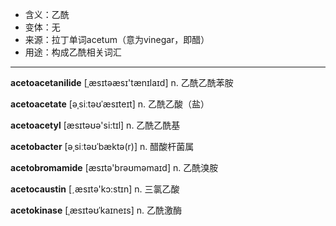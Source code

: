- <span class="definition">含义：乙酰</span>
- <span class="definition">变体：无</span>
- <span class="definition">来源：拉丁单词acetum（意为vinegar，即醋）</span>
- <span class="definition">用途：构成乙酰相关词汇</span>

---

<span class="vocabulary">**acetoacetanilide**</span> [ˌæsɪtәæsɪ'tænɪlaɪd] n. 乙酰乙酰苯胺

<span class="vocabulary">**acetoacetate**</span> [əˌsiːtəʊˈæsɪteɪt] n. 乙酰乙酸（盐）

<span class="vocabulary">**acetoacetyl**</span> [æsɪtəʊə'si:tɪl] n. 乙酰乙酰基

<span class="vocabulary">**acetobacter**</span> [əˌsiːtəʊˈbæktə(r)] n. 醋酸杆菌属

<span class="vocabulary">**acetobromamide**</span> [æsɪtə'brəʊməmaɪd] n. 乙酰溴胺

<span class="vocabulary">**acetocaustin**</span> [ˏæsɪtә'kɔ:stɪn] n. 三氯乙酸

<span class="vocabulary">**acetokinase**</span> [ˌæsɪtəʊˈkaɪneɪs] n. 乙酰激酶
